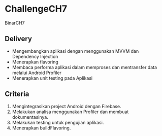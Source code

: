 # ChallengeCH7
BinarCH7

## Delivery
- Mengembangkan aplikasi dengan menggunakan MVVM dan Dependency Injection
- Menerapkan flavoring
- Membaca performa aplikasi dalam memproses dan mentransfer data melalui Android Profiler
- Menerapkan unit testing pada Aplikasi

## Criteria
1. Mengintegrasikan project Android dengan Firebase.
2. Melakukan analisa menggunakan Profiler dan membuat dokumentasinya.
3. Melakukan testing untuk pengujian aplikasi.
4. Menerapkan buildFlavoring.
